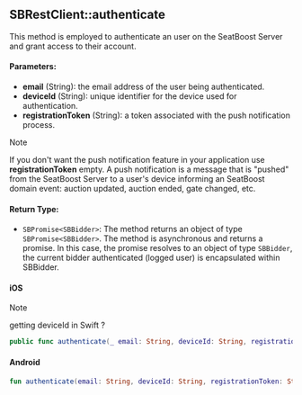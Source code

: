 ## SBRestClient::authenticate

This method is employed to authenticate an user on the SeatBoost Server and grant access to their account.

#### Parameters:

* **email** (String): the email address of the user being authenticated.
* **deviceId** (String): unique identifier for the device used for authentication.
* **registrationToken** (String): a token associated with the push notification process.

> [!NOTE]
> If you don't want the push notification feature in your application use **registrationToken** empty. A push notification is a message that is "pushed" from the SeatBoost Server to a user's device informing an SeatBoost domain event: auction updated, auction ended, gate changed, etc.


#### Return Type:

* ```SBPromise<SBBidder>```: The method returns an object of type ```SBPromise<SBBidder>```. The method is asynchronous and returns a promise. In this case, the promise resolves to an object of type ```SBBidder```, the current bidder authenticated (logged user) is encapsulated within SBBidder.


<!-- tabs:start -->

#### **iOS**

> [!NOTE]
> getting deviceId in Swift ?

```swift
public func authenticate(_ email: String, deviceId: String, registrationToken: String) -> SBPromise<SBBidder> 
```

#### **Android**

```kotlin
fun authenticate(email: String, deviceId: String, registrationToken: String): SBPromise<SBBidder>
```

<!-- tabs:end -->